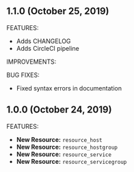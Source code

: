 ## 1.1.0 (October 25, 2019)

FEATURES:

* Adds CHANGELOG
* Adds CircleCI pipeline

IMPROVEMENTS:

BUG FIXES:

* Fixed syntax errors in documentation

## 1.0.0 (October 24, 2019)

FEATURES:

* **New Resource:** `resource_host`
* **New Resource:** `resource_hostgroup`
* **New Resource:** `resource_service`
* **New Resource:** `resource_servicegroup`